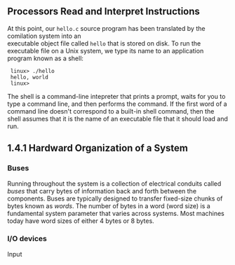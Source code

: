 ## Processors Read and Interpret Instructions ##
At this point, our `hello.c` source program has been translated by the comilation system into an <br>
executable object file called `hello` that is stored on disk. To run the executable file on a Unix system, 
we type its name to an application program known as a shell: 
```
 linux> ./hello
 hello, world
 linux>
```
The shell is a command-line intepreter that prints a prompt, waits for you to type a command line, and then performs the command.
If the first word of a command line doesn't correspond to a built-in shell command, then  the shell assumes that it is the name of
an executable file that it should load and run.

## 1.4.1 Hardward Organization of a System ##
### Buses ###
Running throughout the system is a collection of electrical conduits called *buses* that carry bytes of information back and forth between the
components. Buses are typically designed to transfer fixed-size chunks of bytes known as *words*. The number of bytes in a word (word size) is a
fundamental system parameter that varies across systems. Most machines today have word sizes of either 4 bytes or 8 bytes.

### I/O devices ###
Input
